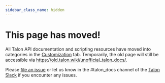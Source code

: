 ```yaml
---
sidebar_class_name: hidden
---
```


# This page has moved!

All Talon API documentation and scripting resources have moved into categories in the [Customization](/Customization/basic_customization) tab. Temporarily, the old page will still be accessible via https://old.talon.wiki/unofficial_talon_docs/.

Please [file an issue](https://github.com/TalonCommunity/Wiki/issues) or let us know in the #talon_docs channel of the [Talon Slack](https://talonvoice.com/chat) if you encounter any issues.
